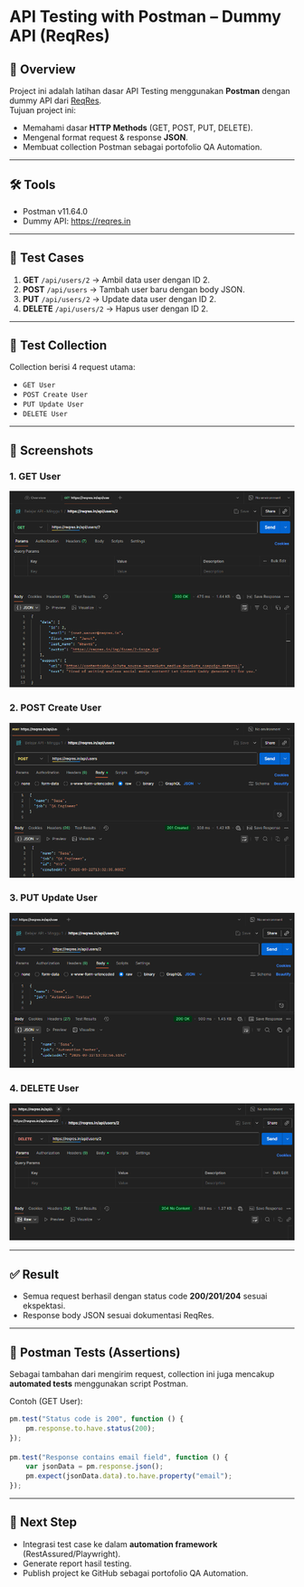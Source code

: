 # API Testing with Postman – Dummy API (ReqRes)

## 📌 Overview
Project ini adalah latihan dasar API Testing menggunakan **Postman** dengan dummy API dari [ReqRes](https://reqres.in).  
Tujuan project ini:
- Memahami dasar **HTTP Methods** (GET, POST, PUT, DELETE).  
- Mengenal format request & response **JSON**.  
- Membuat collection Postman sebagai portofolio QA Automation.  

---

## 🛠️ Tools
- Postman v11.64.0
- Dummy API: https://reqres.in  

---

## 🚀 Test Cases
1. **GET** `/api/users/2` → Ambil data user dengan ID 2.  
2. **POST** `/api/users` → Tambah user baru dengan body JSON.  
3. **PUT** `/api/users/2` → Update data user dengan ID 2.  
4. **DELETE** `/api/users/2` → Hapus user dengan ID 2.  

---

## 📂 Test Collection
Collection berisi 4 request utama:
- `GET User`  
- `POST Create User`  
- `PUT Update User`  
- `DELETE User`  

---

## 📸 Screenshots
### 1. GET User
![GET User Screenshot](screenshots/get-user.png)

### 2. POST Create User
![POST User Screenshot](screenshots/post-user.png)

### 3. PUT Update User
![PUT User Screenshot](screenshots/put-user.png)

### 4. DELETE User
![DELETE User Screenshot](screenshots/delete-user.png)

---

## ✅ Result
- Semua request berhasil dengan status code **200/201/204** sesuai ekspektasi.  
- Response body JSON sesuai dokumentasi ReqRes.  

---

## 🧪 Postman Tests (Assertions)
Sebagai tambahan dari mengirim request, collection ini juga mencakup **automated tests** menggunakan script Postman.

Contoh (GET User):
```javascript
pm.test("Status code is 200", function () {
    pm.response.to.have.status(200);
});

pm.test("Response contains email field", function () {
    var jsonData = pm.response.json();
    pm.expect(jsonData.data).to.have.property("email");
});
```

---

## 🔮 Next Step
- Integrasi test case ke dalam **automation framework** (RestAssured/Playwright).  
- Generate report hasil testing.  
- Publish project ke GitHub sebagai portofolio QA Automation.  
